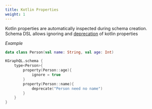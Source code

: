 ```yaml
---
title: Kotlin Properties
weight: 1
---
```


Kotlin properties are automatically inspected during schema creation. Schema DSL allows ignoring
and [deprecation](/docs/reference/deprecation) of kotlin properties

*Example*

```kotlin
data class Person(val name: String, val age: Int)

KGraphQL.schema {
    type<Person>{
        property(Person::age){
            ignore = true
        }
        property(Person::name){
            deprecate("Person need no name")
        }
    }
}
```
